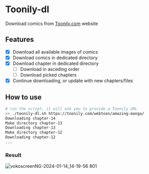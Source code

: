 # Toonily-dl
Download comics from [Toonily.com](https://toonily.com/) website

## Features
- [X] Download all available images of comics
- [X] Download comics in dedicated directory
- [X] Download chapter in dedicated directory
  * [ ] Download in asceding order
  * [ ] Download picked chapters
- [X] Continue downloading, or update with new chapters/files

## How to use
```bash
# run the script, it will ask you to provide a Toonily URL
>> ./toonily-dl.sh https://toonily.com/webtoon/amazing-manga/
Downloading chapter-14
Make directory chapter-13
Downloading chapter-13
Make directory chapter-12
Downloading chapter-12
...
```

### Result
![vokoscreenNG-2024-01-14_14-19-56 801](https://github.com/v613/ToonilyDownloader/assets/15879258/a956ac9c-b540-44f8-b8c6-326b52e8f5f2)
